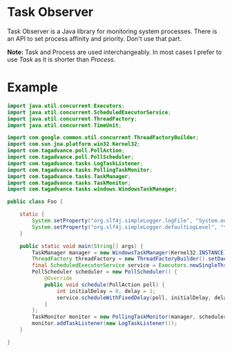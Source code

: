 # Task Observer

Task Observer is a Java library for monitoring system processes. There is an API to set process affinity and priority. Don't use that part.

**Note:** Task and Process are used interchangeably. In most cases I prefer to use _Task_ as it is shorter than _Process_.

Example
===
```java
import java.util.concurrent.Executors;
import java.util.concurrent.ScheduledExecutorService;
import java.util.concurrent.ThreadFactory;
import java.util.concurrent.TimeUnit;

import com.google.common.util.concurrent.ThreadFactoryBuilder;
import com.sun.jna.platform.win32.Kernel32;
import com.tagadvance.poll.PollAction;
import com.tagadvance.poll.PollScheduler;
import com.tagadvance.tasks.LogTaskListener;
import com.tagadvance.tasks.PollingTaskMonitor;
import com.tagadvance.tasks.TaskManager;
import com.tagadvance.tasks.TaskMonitor;
import com.tagadvance.tasks.windows.WindowsTaskManager;

public class Foo {

	static {
		System.setProperty("org.slf4j.simpleLogger.logFile", "System.out");
		System.setProperty("org.slf4j.simpleLogger.defaultLogLevel", "trace");
	}

	public static void main(String[] args) {
		TaskManager manager = new WindowsTaskManager(Kernel32.INSTANCE);
		ThreadFactory threadFactory = new ThreadFactoryBuilder().setDaemon(false).setNameFormat("task-monitor-%d").build();
		final ScheduledExecutorService service = Executors.newSingleThreadScheduledExecutor(threadFactory);
		PollScheduler scheduler = new PollScheduler() {
			@Override
			public void schedule(PollAction poll) {
				int initialDelay = 0, delay = 1;
				service.scheduleWithFixedDelay(poll, initialDelay, delay, TimeUnit.MILLISECONDS);
			}
		};
		TaskMonitor monitor = new PollingTaskMonitor(manager, scheduler);
		monitor.addTaskListener(new LogTaskListener());
	}

}
```